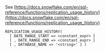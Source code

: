 See [https://docs.snowflake.com/en/sql-reference/functions/replication_usage_history](https://docs.snowflake.com/en/sql-reference/functions/replication_usage_history)
```
REPLICATION_USAGE_HISTORY(
  [ DATE_RANGE_START => <constant_expr> ]
  [ , DATE_RANGE_END => <constant_expr> ]
  [ , DATABASE_NAME => '<string>' ] )
```
